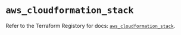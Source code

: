 # `aws_cloudformation_stack`

Refer to the Terraform Registory for docs: [`aws_cloudformation_stack`](https://registry.terraform.io/providers/hashicorp/aws/5.24.0/docs/resources/cloudformation_stack).
